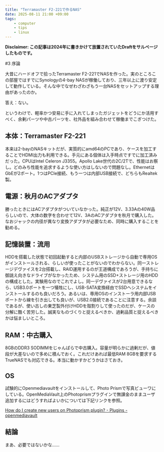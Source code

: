 ```yaml
---
title: "Terramaster F2-221で作るNAS"
date: 2025-08-11 21:00 +09:00
tags:
    - computer
    - tips
    - linux
---
```


**Disclaimer: この記事は2024年に書きかけて放置されていたDraftをサルベージしたものです。**

#3 序論

大昔にハードオフで拾ったTerramaster F2-221でNASを作った。実のところこの部屋ではすでにSynologyの4-bay NASが稼働しており、三年以上に渡り安定して動作している。そんな中でなぜわざわざもう一台NASをセットアップする理由があったのか。

答え：ない。

というわけで、軽率かつ安易に手に入れてしまったガジェットをどうにか活用すべく、余剰パーツや中古パーツを、社外品を組み合わせて稼働までこぎつけた。

## 本体：Terramaster F2-221

本来は2-bayのNASキットだが、実質的にamd64のPCであり、ケースを加工することでHDMI出力も利用できる。手元にある個体は入手時点ですでに加工済みだった。CPUはIntel Celeron J3355。Apollo Lake世代の2C/2Tで、性能はお察し。どのみち性能を追求するような使い方はしないので問題なし。EthernetはGbEが2ポート。1つはPCIe接続、もう一つは内部USB接続で、どちらもRealtek製。

## 電源：秋月のACアダプタ

勝ったときにはACアダプタがついていなかった。純正が12V、3.33Aの40W品らしいので、大体の数字を合わせて12V、3AのACアダプタを秋月で購入した。なおジャックの内径が異なり変換アダプタが必要なため、同時に購入することを勧める。

## 記憶装置：流用

HDDを搭載した状態で初回起動すると内部のUSBストレージから自動で専用OSがインストールされる、らしいが使ったことがないのでわからない。同一ストレージデヴァイスを2台搭載し、RAID運用するのが王道構成であろうが、手持ちに御誂え向きなドライブがなかったため、システム用のSSD+ストレージ用のHDDの構成とした。実験用なのでこれでよし。同一デヴァイスが2台用意できるなら、USB3.0ポートを一つ犠牲にし、USB-SATA変換経由でSSDへシステムをインストールするのも良いだろう。あるいは、専用OSのインストーラ用内部USBポートから線を引き出しても良いが、USB2.0接続であることに注意する。余談であるが、使い古しの東芝製外付けHDDを殻割りして使ったのだが、ケースの分解に酷く苦労した。誠実なものづくりと捉えるべきか、過剰品質と捉えるべきかは悩ましいところ。

## RAM：中古購入

8GBのDDR3 SODIMMをじゃんぱらで中古購入。容量が明らかに過剰だが、値段が大差ないので多めに積んでおく。これだけあれば最低RAM 8GBを要求するTrueNASでも対応できる。本当に動かすかどうかはさておき。

## OS

試験的にOpenmediavaultをインストールして、Photo Prismで写真ビューワにしている。OpenMediaVault上のPhotoprismプラグインで無課金のままユーザ追加するにはどうすればよいかについては下記リンクを参照。

[How do I create new users on Photoprism plugin? - Plugins - openmediavault](https://forum.openmediavault.org/index.php?thread/53475-how-do-i-create-new-users-on-photoprism-plugin/)

## 結論

まあ、必要ではないかな……

